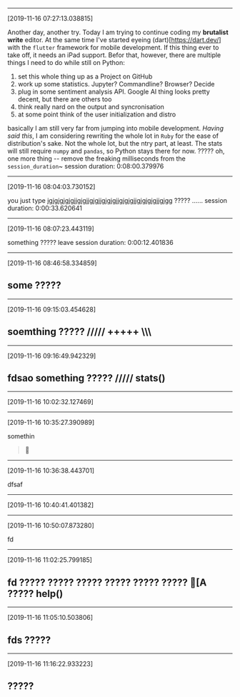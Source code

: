 ***
[2019-11-16 07:27:13.038815]

Another day, another try. Today I am trying to continue coding my **brutalist write** editor. At the same time I've started eyeing (dart)[https://dart.dev/] with the `flutter` framework for mobile development. If this thing ever to take off, it needs an iPad support.
Befor that, however, there are multiple things I need to do while still on Python:
1. set this whole thing up as a Project on GitHub
2. work up some statistics. Jupyter? Commandline? Browser? Decide
3. plug in some sentiment analysis API. Google AI thing looks pretty decent, but there are others too
4. think really nard on the output and syncronisation
5. at some point think of the user initialization and distro

basically I am still very far from jumping into mobile development. *Having said this*, I am considering rewriting the whole lot in `Ruby` for the ease of distribution's sake. Not the whole lot, but the ntry part, at least. The stats will still require `numpy` and `pandas`, so Python stays there for now.
?????
oh, one more thing -- remove the freaking milliseconds from the `session_duration`~
session duration: 0:08:00.379976
***
[2019-11-16 08:04:03.730152]

you just type
jgjgjgjgjgjjgjgjjgjgjjgjgjgjjgjgjgjjgjgjgjgjjgjgg
?????
\......
session duration: 0:00:33.620641
***
[2019-11-16 08:07:23.443119]

something
?????
leave
session duration: 0:00:12.401836
***
[2019-11-16 08:46:58.334859]

some
?????
---
***
[2019-11-16 09:15:03.454628]

soemthing
?????
/////
+++++
\\\\\
---
***
[2019-11-16 09:16:49.942329]

fdsao
something
?????
/////
stats()
---
***
[2019-11-16 10:02:32.127469]

***
[2019-11-16 10:35:27.390989]

somethin
>
***
[2019-11-16 10:36:38.443701]

dfsaf
***
[2019-11-16 10:40:41.401382]

***
[2019-11-16 10:50:07.873280]

fd
***
[2019-11-16 11:02:25.799185]

fd
?????
?????
?????
?????
?????
?????
[A
?????
help()
---
***
[2019-11-16 11:05:10.503806]

fds
?????
---
***
[2019-11-16 11:16:22.933223]

?????
---
